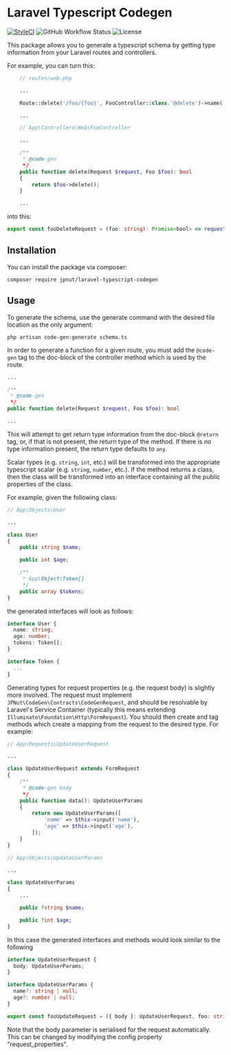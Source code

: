 # Laravel Typescript Codegen

[![StyleCI](https://github.styleci.io/repos/257990080/shield?branch=master)](https://styleci.io/repos/257990080)
![GitHub Workflow Status](https://img.shields.io/github/workflow/status/jpnut/laravel-typescript-codegen/run-tests?style=flat-square)
![License](https://img.shields.io/github/license/jpnut/laravel-typescript-codegen?style=flat-square)

This package allows you to generate a typescript schema by getting type information from your Laravel routes and controllers.

For example, you can turn this:

```php
    // routes/web.php

    ...

    Route::delete('/foo/{foo}', FooController::class.'@delete')->name('foo.delete');

    ...
```

```php
    // App\Controllers\Web\FooController

    ...

    /**
     * @code-gen
     */
    public function delete(Request $request, Foo $foo): bool
    {
        return $foo->delete();
    }

    ...
```

into this:

```typescript
export const fooDeleteRequest = (foo: string): Promise<bool> => request({ uri: `https://localhost/foo/${foo}`, method: `DELETE` });
```

## Installation

You can install the package via composer:

```shell script
composer require jpnut/laravel-typescript-codegen
```

## Usage

To generate the schema, use the generate command with the desired file location as the only argument:

```shell script
php artisan code-gen:generate schema.ts
```

In order to generate a function for a given route, you must add the `@code-gen` tag to the doc-block of the controller method which is used by the route.

```php
...

/**
 * @code-gen
 */
public function delete(Request $request, Foo $foo): bool

...
```

This will attempt to get return type information from the doc-block `@return` tag, or, if that is not present, the return type of the method. If there is no type information present, the return type defaults to `any`.

Scalar types (e.g. `string`, `int`, etc.) will be transformed into the appropriate typescript scalar (e.g. `string`, `number`, etc.). If the method returns a class, then the class will be transformed into an interface containing all the public properties of the class.

For example, given the following class:

```php
// App\Objects\User

...

class User
{
    public string $name;

    public int $age;

    /**
     * App\Object\Token[]
     */
    public array $tokens;
}
```

the generated interfaces will look as follows:

```typescript
interface User {
  name: string;
  age: number;
  tokens: Token[];
}

interface Token {
  ...
}
```

Generating types for request properties (e.g. the request body) is slightly more involved. The request must implement `JPNut\CodeGen\Contracts\CodeGenRequest`, and should be resolvable by Laravel's Service Container (typically this means extending `Illuminate\Foundation\Http\FormRequest`). You should then create and tag methods which create a mapping from the request to the desired type. For example:

```php
// App\Requests\UpdateUserRequest

...

class UpdateUserRequest extends FormRequest
{
    /**
     * @code-gen body
     */
    public function data(): UpdateUserParams
    {
        return new UpdateUserParams([
            'name' => $this->input('name'),
            'age' => $this->input('age'),
        ]);
    }
}
```

```php
// App\Objects\UpdateUserParams

...

class UpdateUserParams
{
    ...

    public ?string $name;

    public ?int $age;
}
```

In this case the generated interfaces and methods would look similar to the following

```typescript
interface UpdateUserRequest {
  body: UpdateUserParams;
}

interface UpdateUserParams {
  name?: string | null;
  age?: number | null;
}

export const fooUpdateRequest = ({ body }: UpdateUserRequest, foo: string): Promise<any> => request({ uri: `http://localhost/foo/${foo}`, method: 'PUT', body: JSON.stringify(body) });
```

Note that the body parameter is serialised for the request automatically. This can be changed by modifying the config property "request_properties".
